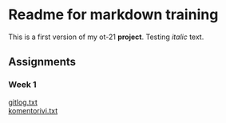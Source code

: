 # Readme for markdown training

This is a first version of my ot-21 **project**.
Testing *italic* text. 

## Assignments

### Week 1
[gitlog.txt](https://github.com/mmoila/ot-harjoitustyo/tree/master/laskarit/viikko1/gitlog.txt)  
[komentorivi.txt](https://github.com/mmoila/ot-harjoitustyo/tree/master/laskarit/viikko1/komentorivi.txt)



